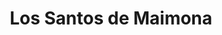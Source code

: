 ---
title: Los Santos de Maimona
url: /los-santos-de-maimona/
latitude: 38.448
longitude: -6.377
---